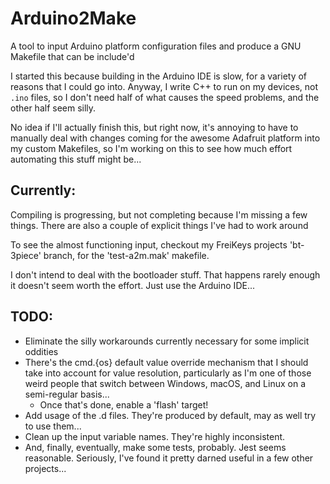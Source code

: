 # Arduino2Make

A tool to input Arduino platform configuration files and produce a GNU Makefile
that can be include'd

I started this because building in the Arduino IDE is slow, for a variety of
reasons that I could go into. Anyway, I write C++ to run on my devices, not
`.ino` files, so I don't need half of what causes the speed problems, and the
other half seem silly.

No idea if I'll actually finish this, but right now, it's annoying to have to
manually deal with changes coming for the awesome Adafruit platform into my
custom Makefiles, so I'm working on this to see how much effort automating this
stuff might be...

## Currently:

Compiling is progressing, but not completing because I'm missing a few things.
There are also a couple of explicit things I've had to work around

To see the almost functioning input, checkout my FreiKeys projects 'bt-3piece'
branch, for the 'test-a2m.mak' makefile.

I don't intend to deal with the bootloader stuff. That happens rarely enough it
doesn't seem worth the effort. Just use the Arduino IDE...

## TODO:

* Eliminate the silly workarounds currently necessary for some implicit oddities
* There's the cmd.{os} default value override mechanism that I should take into
  account for value resolution, particularly as I'm one of those weird people
  that switch between Windows, macOS, and Linux on a semi-regular basis...
  * Once that's done, enable a 'flash' target!
* Add usage of the .d files. They're produced by default, may as well try to
  use them...
* Clean up the input variable names. They're highly inconsistent.
* And, finally, eventually, make some tests, probably. Jest seems reasonable.
  Seriously, I've found it pretty darned useful in a few other projects...